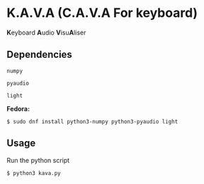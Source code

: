 K.A.V.A (C.A.V.A For keyboard)
====================

**K**eyboard **A**udio **V**isu**A**liser

## Dependencies

```numpy```

```pyaudio```

```light```

**Fedora:**

```console
$ sudo dnf install python3-numpy python3-pyaudio light
```

## Usage
Run the python script
```console
$ python3 kava.py
```
